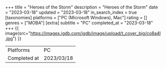 +++
title = "Heroes of the Storm"
description = "Heroes of the Storm"
date = "2023-03-18"
updated = "2023-03-18"
in_search_index = true
[taxonomies]
platforms = ["PC (Microsoft Windows), Mac"]
rating = []
genres = ["MOBA"]
[extra]
subtitle = "PC"
completed_at = "2023-03-18"
+++
{{ image(src="https://images.igdb.com/igdb/image/upload/t_cover_big/co8a4l.jpg") }}

|              |            |
| ------------ | ---------- |
| Platforms    | PC |
| Completed at | 2023/03/18 |

